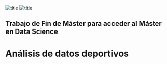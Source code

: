 ![title](https://github.com/elsacerezof/TFM/blob/master/doc/Imgs/uc.png=250x)
![title](https://github.com/elsacerezof/TFM/blob/master/doc/Imgs/uimp2_color.png=250x)
 
## Trabajo de Fin de Máster para acceder al Máster en Data Science
# Análisis de datos deportivos


